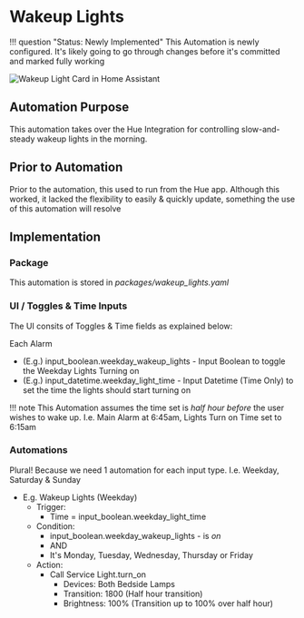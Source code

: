 # Wakeup Lights

!!! question "Status: Newly Implemented"
    This Automation is newly configured. It's likely going to go through changes before it's committed and marked fully working

![Wakeup Light Card in Home Assistant](/assets/images/alarms.png)

## Automation Purpose
This automation takes over the Hue Integration for controlling slow-and-steady wakeup lights in the morning. 

## Prior to Automation
Prior to the automation, this used to run from the Hue app. Although this worked, it lacked the flexibility to easily & quickly update, something the use of this automation will resolve

## Implementation

### Package

This automation is stored in *packages/wakeup_lights.yaml*

### UI / Toggles & Time Inputs
The UI consits of Toggles & Time fields as explained below:

Each Alarm

- (E.g.) input_boolean.weekday_wakeup_lights - Input Boolean to toggle the Weekday Lights Turning on
- (E.g.) input_datetime.weekday_light_time - Input Datetime (Time Only) to set the time the lights should start turning on

!!! note
    This Automation assumes the time set is *half hour before* the user wishes to wake up. I.e. Main Alarm at 6:45am, Lights Turn on Time set to 6:15am

### Automations
Plural! Because we need 1 automation for each input type. I.e. Weekday, Saturday & Sunday

- E.g. Wakeup Lights (Weekday)
  - Trigger:
    - Time = input_boolean.weekday_light_time
  - Condition:
    - input_boolean.weekday_wakeup_lights - is *on*
    - AND
    - It's Monday, Tuesday, Wednesday, Thursday or Friday
  - Action:
    - Call Service Light.turn_on
      - Devices: Both Bedside Lamps
      - Transition: 1800 (Half hour transition)
      - Brightness: 100% (Transition up to 100% over half hour)
